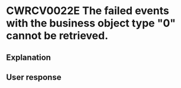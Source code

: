 # CWRCV0022E The failed events with the business object type "0" cannot be retrieved.

## Explanation

## User response